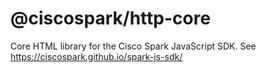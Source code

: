 # @ciscospark/http-core

Core HTML library for the Cisco Spark JavaScript SDK. See https://ciscospark.github.io/spark-js-sdk/
